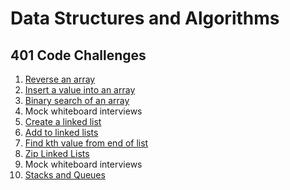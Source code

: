 # Data Structures and Algorithms

## 401 Code Challenges

1. [Reverse an array](/java/array-reverse/README.md)
2. [Insert a value into an array](/java/array-insert-shift/README.md)
3. [Binary search of an array](/java/array-binary-search/README.md)
4. Mock whiteboard interviews
5. [Create a linked list](/java/datastructures/README.md)
6. [Add to linked lists](/java/datastructures/README.md)
7. [Find kth value from end of list](/java/datastructures/README.md)
8. [Zip Linked Lists](/java/datastructures/README.md)
9. Mock whiteboard interviews
10. [Stacks and Queues](/java/datastructures/README.md)
